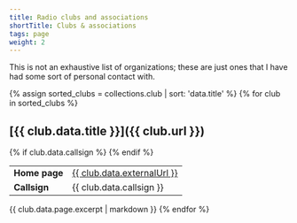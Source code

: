 ```yaml
---
title: Radio clubs and associations
shortTitle: Clubs & associations
tags: page
weight: 2
---
```


This is not an exhaustive list of organizations; these are just ones that I have had some sort of personal contact with.

<!-- this assign statement was necessary to work around a sorting bug -->
{% assign sorted_clubs = collections.club | sort: 'data.title' %}
{% for club in sorted_clubs %}
## [{{ club.data.title }}]({{ club.url }})

<table>
<tr>
  <td><strong>Home page</strong></td>
  <td><a href="{{ club.data.externalUrl }}">{{ club.data.externalUrl }}</a></td>
</tr>
{% if club.data.callsign %}
<tr>
  <td><strong>Callsign</strong></td>
  <td>{{ club.data.callsign }}</td>
</tr>
{% endif %}
</table>

{{ club.data.page.excerpt | markdown }}
{% endfor %}

